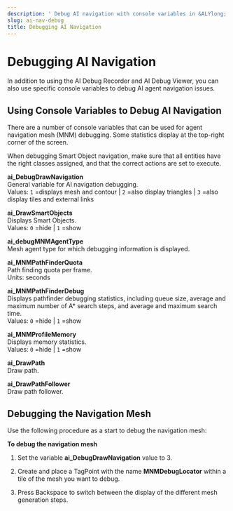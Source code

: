 ```yaml
---
description: ' Debug AI navigation with console variables in &ALYlong;. '
slug: ai-nav-debug
title: Debugging AI Navigation
---
```

# Debugging AI Navigation<a name="ai-nav-debug"></a>

In addition to using the AI Debug Recorder and AI Debug Viewer, you can also use specific console variables to debug AI agent navigation issues\.

## Using Console Variables to Debug AI Navigation<a name="ai-nav-debug-cvars"></a>

There are a number of console variables that can be used for agent navigation mesh \(MNM\) debugging\. Some statistics display at the top\-right corner of the screen\.

When debugging Smart Object navigation, make sure that all entities have the right classes assigned, and that the correct actions are set to execute\.

**ai\_DebugDrawNavigation**  
General variable for AI navigation debugging\.  
Values: `1` =displays mesh and contour \| `2` =also display triangles \| `3` =also display tiles and external links

**ai\_DrawSmartObjects**  
Displays Smart Objects\.  
Values: `0` =hide \| `1` =show

**ai\_debugMNMAgentType**  
Mesh agent type for which debugging information is displayed\.

**ai\_MNMPathFinderQuota**  
Path finding quota per frame\.  
Units: seconds

**ai\_MNMPathFinderDebug**  
Displays pathfinder debugging statistics, including queue size, average and maximum number of A\* search steps, and average and maximum search time\.  
Values: `0` =hide \| `1` =show

**ai\_MNMProfileMemory**  
Displays memory statistics\.  
Values: `0` =hide \| `1` =show

**ai\_DrawPath**  
Draw path\.

**ai\_DrawPathFollower**  
Draw path follower\.

## Debugging the Navigation Mesh<a name="ai-nav-debug-mesh"></a>

Use the following procedure as a start to debug the navigation mesh:

**To debug the navigation mesh**

1. Set the variable **ai\_DebugDrawNavigation** value to 3\.

1. Create and place a TagPoint with the name **MNMDebugLocator** within a tile of the mesh you want to debug\.

1. Press Backspace to switch between the display of the different mesh generation steps\.